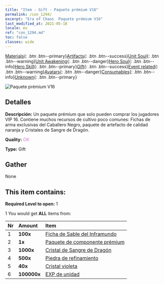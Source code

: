```yaml
---
title: "Item - Gift - Paquete prémium V16"
permalink: /con_1294/
excerpt: "Era of Chaos  Paquete prémium V16"
last_modified_at: 2021-05-18
locale: es
ref: "con_1294.md"
toc: false
classes: wide
---
```

 [Materials](/ItemsES/){: .btn .btn--primary}[Artifacts](/ItemsES/Artifacts/){: .btn .btn--success}[Unit Soul](/ItemsES/UnitSoul/){: .btn .btn--warning}[Unit Awakening](/ItemsES/UnitAwakening/){: .btn .btn--danger}[Hero Soul](/ItemsES/HeroSoul/){: .btn .btn--info}[Hero Skill](/ItemsES/HeroSkill/){: .btn .btn--primary}[Gift](/ItemsES/Gift/){: .btn .btn--success}[Event related](/ItemsES/Events/){: .btn .btn--warning}[Avatars](/ItemsES/Avatars/){: .btn .btn--danger}[Consumables](/ItemsES/Consumables/){: .btn .btn--info}[Unknown](/ItemsES/Unknown/){: .btn .btn--primary}

 ![Paquete prémium V16](/images/t/i_905001.png)

## Detalles
 **Descripción:** Un paquete prémium que solo pueden comprar los jugadores VIP 16. Contiene muchos recursos de cultivo poco comunes: Fichas de arma exclusivas del Caballero Negro, paquete de artefacto de calidad naranja y Cristales de Sangre de Dragón.

 **Quality:** <span style="color: #DA70D6">OK</span>

 **Type:** Gift

## Gather

  None

## This item contains:

 **Required Level to open:** 1

 1 You would get **ALL** items  from:

  | Nr | Amount |     Item    |
  |:---|:-------|:------------|
  | 1 |  **100x** | [Ficha de Sable del Inframundo](/ItemsES/con_979/) |  | 
  | 2 |  **1x** | [Paquete de componente prémium](/ItemsES/con_1363/) |  | 
  | 3 |  **1000x** | [Cristal de Sangre de Dragón](/ItemsES/con_879/) |  | 
  | 4 |  **500x** | [Piedra de refinamiento](/ItemsES/con_814/) |  | 
  | 5 |  **40x** | [Cristal violeta](/ItemsES/con_720/) |  | 
  | 6 |  **100000x** | [EXP de unidad](/ItemsES/con_902/) |  | 
